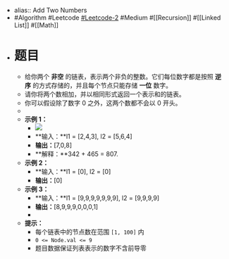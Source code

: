 - alias:: Add Two Numbers
- #Algorithm #Leetcode [#Leetcode-2](https://leetcode-cn.com/problems/add-two-numbers/) #Medium #[[Recursion]] #[[Linked List]] #[[Math]]
- # 题目
	- 给你两个 **非空** 的链表，表示两个非负的整数。它们每位数字都是按照 **逆序** 的方式存储的，并且每个节点只能存储 **一位** 数字。
	- 请你将两个数相加，并以相同形式返回一个表示和的链表。
	- 你可以假设除了数字 0 之外，这两个数都不会以 0 开头。
	-
	- **示例 1：**
		- ![](https://assets.leetcode-cn.com/aliyun-lc-upload/uploads/2021/01/02/addtwonumber1.jpg)
		- **输入：**l1 = [2,4,3], l2 = [5,6,4]
		- **输出：**[7,0,8]
		- **解释：**342 + 465 = 807.
	- **示例 2：**
		- **输入：**l1 = [0], l2 = [0]
		- **输出：**[0]
	- **示例 3：**
		- **输入：**l1 = [9,9,9,9,9,9,9], l2 = [9,9,9,9]
		- **输出：**[8,9,9,9,0,0,0,1]
		-
	- **提示：**
		- 每个链表中的节点数在范围 `[1, 100]` 内
		- `0 <= Node.val <= 9`
		- 题目数据保证列表表示的数字不含前导零